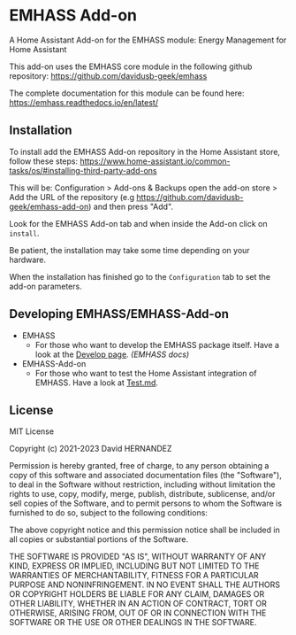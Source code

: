 # EMHASS Add-on

A Home Assistant Add-on for the EMHASS module: Energy Management for Home Assistant

This add-on uses the EMHASS core module in the following github repository: https://github.com/davidusb-geek/emhass

The complete documentation for this module can be found here: https://emhass.readthedocs.io/en/latest/

## Installation

To install add the EMHASS Add-on repository in the Home Assistant store, follow these steps: https://www.home-assistant.io/common-tasks/os/#installing-third-party-add-ons

This will be: Configuration > Add-ons & Backups open the add-on store > Add the URL of the repository (e.g https://github.com/davidusb-geek/emhass-add-on) and then press "Add".

Look for the EMHASS Add-on tab and when inside the Add-on click on `install`.

Be patient, the installation may take some time depending on your hardware.

When the installation has finished go to the `Configuration` tab to set the add-on parameters.

## Developing EMHASS/EMHASS-Add-on
- EMHASS 
    - For those who want to develop the EMHASS package itself. Have a look at the [Develop page](https://emhass.readthedocs.io/en/latest/develop.html). *(EMHASS docs)*
- EMHASS-Add-on 
    - For those who want to test the Home Assistant integration of EMHASS. Have a look at [Test.md](./Test.md).

## License

MIT License

Copyright (c) 2021-2023 David HERNANDEZ

Permission is hereby granted, free of charge, to any person obtaining a copy
of this software and associated documentation files (the "Software"), to deal
in the Software without restriction, including without limitation the rights
to use, copy, modify, merge, publish, distribute, sublicense, and/or sell
copies of the Software, and to permit persons to whom the Software is
furnished to do so, subject to the following conditions:

The above copyright notice and this permission notice shall be included in all
copies or substantial portions of the Software.

THE SOFTWARE IS PROVIDED "AS IS", WITHOUT WARRANTY OF ANY KIND, EXPRESS OR
IMPLIED, INCLUDING BUT NOT LIMITED TO THE WARRANTIES OF MERCHANTABILITY,
FITNESS FOR A PARTICULAR PURPOSE AND NONINFRINGEMENT. IN NO EVENT SHALL THE
AUTHORS OR COPYRIGHT HOLDERS BE LIABLE FOR ANY CLAIM, DAMAGES OR OTHER
LIABILITY, WHETHER IN AN ACTION OF CONTRACT, TORT OR OTHERWISE, ARISING FROM,
OUT OF OR IN CONNECTION WITH THE SOFTWARE OR THE USE OR OTHER DEALINGS IN THE
SOFTWARE.
